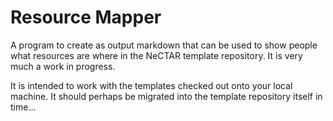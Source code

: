 # Resource Mapper

A program to create as output markdown that can be used to show people what resources are where
in the NeCTAR template repository. It is very much a work in progress.

It is intended to work with the templates checked out onto your local machine.
It should perhaps be migrated into the template repository itself in time...